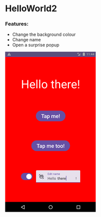# HelloWorld2
### Features:
- Change the background colour
- Change name
- Open a surprise popup

![Screenshot](screenshot.png)